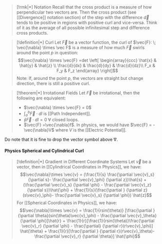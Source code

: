 
>[!rmk|*] Notation
>Recall that the cross product is a measure of how perpendicular two vectors are. Then the cross product (see [[Divergence]] notation section) of the step with the difference $\vec d$ tends to be positive in regions with positive curl and vice-versa. Think of it as the average of all possible infinitesimal step and difference cross products. 


>[!definition|*] Curl
>Let $\vec{F}$ be a vector function, the curl of $\vec{F}: \; \vec{\nabla} \times \vec F$ is a measure of how much $\vec{F}$ swirls around the point $p$ in question: $$\vec{\nabla} \times \vec{F} =det \left[ \begin{array}{ccc} \hat{x} & \hat{y} & \hat{z} \\ \frac{d}{dx} & \frac{d}{dy} & \frac{d}{dz}\\ F_x & F_y & F_z \end{array} \right]$$Note: If, around the point $p$, the vectors are straight but change direction, there is still a positive curl.

>[!theorem|*] Irrotational Fields
>Let $\vec{F}$ be irrotational, then the following are equivalent:
>- $\vec{\nabla} \times \vec{F} = 0$
>- $\int_a^b \vec{F} \cdot dl$ is [[Path Independent]].
>- $\oint \vec{F} \cdot dl = 0 \; \forall$ closed loops.
>- $\vec{F} =\vec{\nabla}f$. In physics, we would have $\vec{F} = -\vec{\nabla}V$ where $V$ is the [[Electric Potential]].

Do note that it is fine to drop the vector symbol above $\nabla$.
#### Physics Spherical and Cylindrical Curl
>[!definition|*] Gradient in Different Coordinate Systems
>Let $\vec{v}$ be a vector, then in [[Cylindrical Coordinates in Physics]], we have:$$\vec{\nabla}\times \vec{v} = (\frac{1}{s} \frac{\partial \vec{v}_s} {\partial s}- \frac{\partial \vec{v}_\phi} {\partial z})\hat{s} + (\frac{\partial \vec{v}_s} {\partial \phi} - \frac{\partial \vec{v}_z} {\partial s})\hat{\phi} + \frac{1}{s}(\frac{\partial } {\partial z}(s\vec{v}_\phi)- \frac{\partial \vec{v}_s} {\partial \phi}) \hat{z}$$For [[Spherical Coordinates in Physics]], we have:$$\vec{\nabla}\times \vec{v} = \frac{1}{rsin(\theta)} [\frac{\partial } {\partial \theta}(sin(\theta)\vec{v}_\phi) - \frac{\partial \vec{v}_\theta} {\partial \phi}]\hat{r} + \frac{1}{r}[\frac{1}{rsin(\theta)}\frac{\partial \vec{v}_r} {\partial \phi} - \frac{\partial} {\partial r}(r\vec{v}_\phi)] \hat{\theta} + \frac{1}{r}[\frac{\partial } {\partial r}(r\vec{v}_\theta)- \frac{\partial \vec{v}_r} {\partial \theta}] \hat{\phi}$$



